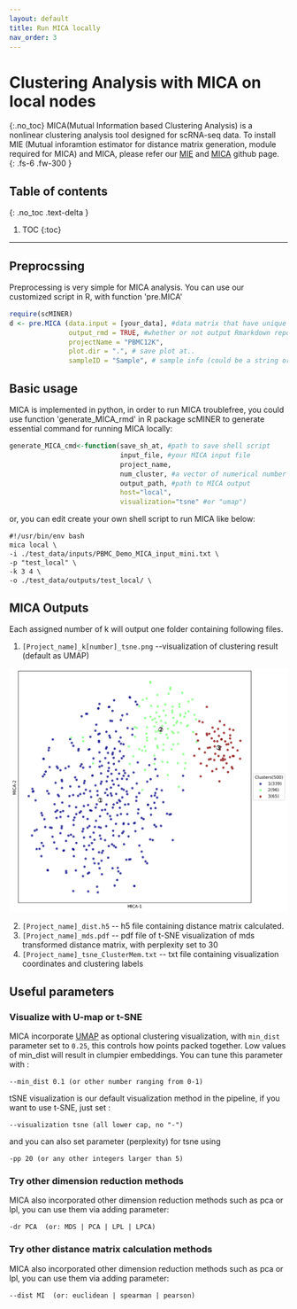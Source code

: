 ```yaml
---
layout: default
title: Run MICA locally
nav_order: 3
---
```


# Clustering Analysis with MICA on local nodes
{:.no_toc}
MICA(Mutual Information based Clustering Analysis) is a nonlinear clustering analysis tool designed for scRNA-seq data. To install MIE (Mutual inforamtion estimator for distance matrix generation, module required for MICA) and MICA, please refer our [MIE](https://github.com/jyyulab/MIE) and [MICA](https://github.com/jyyulab/MICA) github page.  
{: .fs-6 .fw-300 }

## Table of contents
{: .no_toc .text-delta }
 
1. TOC
{:toc}

---
## Preprocssing
Preprocessing is very simple for MICA analysis. You can use our customized script in R, with function 'pre.MICA'

```R
require(scMINER)
d <- pre.MICA (data.input = [your_data], #data matrix that have unique colnames and geneSymbol as rownames
               output_rmd = TRUE, #whether or not output Rmarkdown report, default as TRUE
               projectName = "PBMC12K", 
               plot.dir = ".", # save plot at..
               sampleID = "Sample", # sample info (could be a string or a vector of original group info))

```
## Basic usage
MICA is implemented in python, in order to run MICA troublefree, you could use function 'generate_MICA_rmd' in R package scMINER to generate essential command for running MICA locally:

```R
generate_MICA_cmd<-function(save_sh_at, #path to save shell script 
                            input_file, #your MICA input file
                            project_name, 
                            num_cluster, #a vector of numerical number
                            output_path, #path to MICA output
                            host="local", 
                            visualization="tsne" #or "umap")
```


or, you can edit create your own shell script to run MICA like below: 

```SHELL
#!/usr/bin/env bash
mica local \
-i ./test_data/inputs/PBMC_Demo_MICA_input_mini.txt \
-p "test_local" \
-k 3 4 \
-o ./test_data/outputs/test_local/ \
```

## MICA Outputs

Each assigned number of k will output one folder containing following files.

1. `[Project_name]_k[number]_tsne.png`  --visualization of clustering result (default as UMAP)

  <img src="./plots/2_0_cwl_local_k3_tsne.png" width="600"/> 

2. `[Project_name]_dist.h5`  -- h5 file containing distance matrix calculated.
3. `[Project_name]_mds.pdf`  -- pdf file of t-SNE visualization of mds transformed distance matrix, with perplexity set to 30
4. `[Project_name]_tsne_ClusterMem.txt`  -- txt file containing visualization coordinates and clustering labels


## Useful parameters

### Visualize with U-map or t-SNE
MICA incorporate [UMAP](https://umap-learn.readthedocs.io/en/latest/parameters.html) as optional clustering visualization, with `min_dist` parameter set to `0.25`, this controls how points packed together. Low values of min_dist will result in clumpier embeddings. You can tune this parameter with :

```SHELL
--min_dist 0.1 (or other number ranging from 0-1) 
```

tSNE visualization is our default visualization method in the pipeline, if you want to use t-SNE, just set :

```SHELL
--visualization tsne (all lower cap, no "-")
```
and you can also set parameter (perplexity) for tsne using

```SHELL
-pp 20 (or any other integers larger than 5)
```

### Try other dimension reduction methods
MICA also incorporated other dimension reduction methods such as pca or lpl, 
you can use them via adding parameter:

```SHELL
-dr PCA  (or: MDS | PCA | LPL | LPCA) 
```

### Try other distance matrix calculation methods
MICA also incorporated other dimension reduction methods such as pca or lpl, 
you can use them via adding parameter:

```SHELL
--dist MI  (or: euclidean | spearman | pearson)
```
